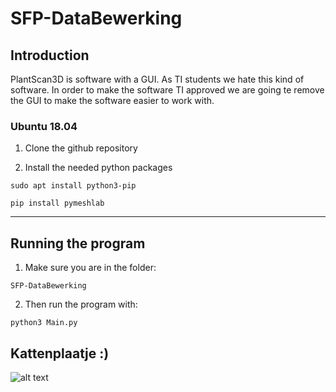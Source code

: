 # SFP-DataBewerking

## Introduction
PlantScan3D is software with a GUI. 
As TI students we hate this kind of software. 
In order to make the software TI approved we are going te remove the GUI to make the software easier to work with.

### Ubuntu 18.04
1. Clone the github repository

2. Install the needed python packages

`sudo apt install python3-pip`

`pip install pymeshlab`

---

## Running the program
1. Make sure you are in the folder: 

`SFP-DataBewerking`

2. Then run the program with:

`python3 Main.py`

## Kattenplaatje :)
![alt text](https://www.consumentenbond.nl/binaries/content/gallery/cbhippowebsite/tests/themapaginas/voeding-gezondheid/afbeeldingen-oud/dikke-kat.jpg/dikke-kat.jpg/cbhippowebsite%3Aplscs)